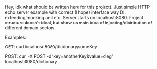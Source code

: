 Hey, idk what should be written here for this project).
Just simple HTTP echo server example with correct (I hope) interface way DI: extending/mocking and etc.
Server starts on localhost:8080. Project structure doesn't ideal, but show us main idea of injecting/distribution of different domain sectors.

Examples:

GET: curl localhost:8080/dictionary/someKey

POST:  curl -X POST -d 'key=anotherKey&value=oleg' localhost:8080/dictionary
